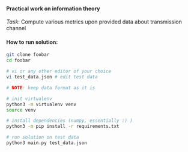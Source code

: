 #### Practical work on information theory

*Task*: Compute various metrics upon provided data about transmission channel

#### How to run solution:
```bash
git clone foobar
cd foobar

# vi or any other editor of your choice
vi test_data.json # edit test data

# NOTE: keep data format as it is

# init virtualenv
python3 -m virtualenv venv
source venv

# install dependencies (numpy, essentially :) )
python3 -m pip install -r requirements.txt

# run solution on test data
python3 main.py test_data.json
```